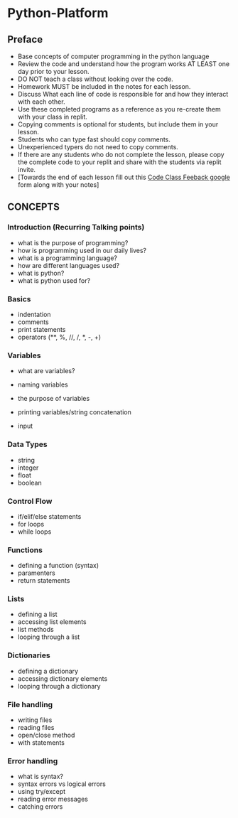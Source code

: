 # Python-Platform

## Preface

- Base concepts of computer programming in the python language
- Review the code and understand how the program works AT LEAST one day prior to your lesson.
- DO NOT teach a class without looking over the code.
- Homework MUST be included in the notes for each lesson.
- Discuss What each line of code is responsible for and how they interact with each other.
- Use these completed programs as a reference as you re-create them with your class in replit.
- Copying comments is optional for students, but include them in your lesson.
- Students who can type fast should copy comments.
- Unexperienced typers do not need to copy comments.
- If there are any students who do not complete the lesson, please copy the complete code to your replit and share with the students via replit invite.
- [Towards the end of each lesson fill out this [Code Class Feeback google](https://forms.gle/QdBDxM54cP35d1Mz5) form along with your notes]

## CONCEPTS

### Introduction (Recurring Talking points)

- what is the purpose of programming?
- how is programming used in our daily lives?
- what is a programming language?
- how are different languages used?
- what is python?
- what is python used for?

### Basics

- indentation
- comments
- print statements
- operators (\*\*, %, //, /, \*, -, +)

### Variables

- what are variables?
- naming variables
- the purpose of variables
- printing variables/string concatenation

- input

### Data Types

- string
- integer
- float
- boolean

### Control Flow

- if/elif/else statements
- for loops
- while loops

### Functions

- defining a function (syntax)
- paramenters
- return statements

### Lists

- defining a list
- accessing list elements
- list methods
- looping through a list

### Dictionaries

- defining a dictionary
- accessing dictionary elements
- looping through a dictionary

### File handling

- writing files
- reading files
- open/close method
- with statements

### Error handling

- what is syntax?
- syntax errors vs logical errors
- using try/except
- reading error messages
- catching errors
